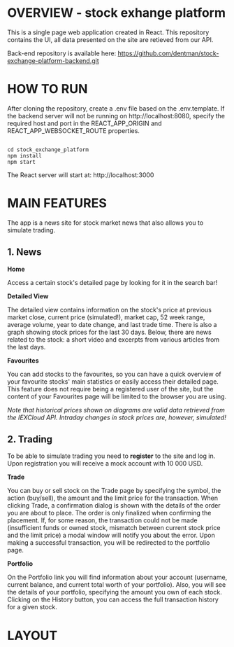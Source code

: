 # OVERVIEW - stock exhange platform

This is a single page web application created in React. This repository contains the UI, all data presented on the site are retieved from our API.

Back-end repository is available here: https://github.com/dentman/stock-exchange-platform-backend.git

# HOW TO RUN

After cloning the repository, create a .env file based on the .env.template. If the backend server will not be running on http://localhost:8080, specify the required host and port in the REACT_APP_ORIGIN and REACT_APP_WEBSOCKET_ROUTE properties.

<pre><code>
cd stock_exchange_platform
npm install
npm start
</code></pre>

The React server will start at: http://localhost:3000

# MAIN FEATURES

The app is a news site for stock market news that also allows you to simulate trading.

## 1. News

**Home**

Access a certain stock's detailed page by looking for it in the search bar!

**Detailed View**

The detailed view contains information on the stock's price at previous market close, current price (simulated!), market cap, 52 week range, average volume, year to date change, and last trade time. There is also a graph showing stock prices for the last 30 days. Below, there are news related to the stock: a short video and excerpts from various articles from the last days.

**Favourites**

You can add stocks to the favourites, so you can have a quick overview of your favourite stocks' main statistics or easily access their detailed page. This feature does not require being a registered user of the site, but the content of your Favourites page will be limited to the browser you are using.

_Note that historical prices shown on diagrams are valid data retrieved from the IEXCloud API. Intraday changes in stock prices are, however, simulated!_

## 2. Trading

To be able to simulate trading you need to **register** to the site and log in. Upon registration you will receive a mock account with 10 000 USD.

**Trade**

You can buy or sell stock on the Trade page by specifying the symbol, the action (buy/sell), the amount and the limit price for the transaction. When clicking Trade, a confirmation dialog is shown with the details of the order you are about to place. The order is only finalized when confirming the placement. If, for some reason, the transaction could not be made (insufficient funds or owned stock, mismatch between current stock price and the limit price) a modal window will notify you about the error. Upon making a successful transaction, you will be redirected to the portfolio page.

**Portfolio**

On the Portfolio link you will find information about your account (username, current balance, and current total worth of your portfolio). Also, you will see the details of your portfolio, specifying the amount you own of each stock. Clicking on the History button, you can access the full transaction history for a given stock.

# LAYOUT
